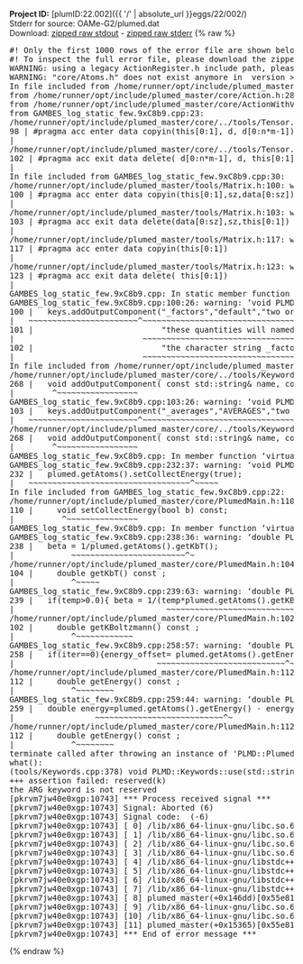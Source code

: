 **Project ID:** [plumID:22.002]({{ '/' | absolute_url }}eggs/22/002/)  
Stderr for source:  OAMe-G2/plumed.dat   
Download: [zipped raw stdout](plumed.dat.plumed_master.stdout.txt.zip) - [zipped raw stderr](plumed.dat.plumed_master.stderr.txt.zip) 
{% raw %}
<pre>
#! Only the first 1000 rows of the error file are shown below
#! To inspect the full error file, please download the zipped raw stderr file above
WARNING: using a legacy ActionRegister.h include path, please use <<#include "core/ActionRegister.h">>
WARNING: "core/Atoms.h" does not exist anymore in  version >=2.10, you should change your code.
In file included from /home/runner/opt/include/plumed_master/core/../tools/Tools.h:27,
from /home/runner/opt/include/plumed_master/core/Action.h:28,
from /home/runner/opt/include/plumed_master/core/ActionWithValue.h:25,
from GAMBES_log_static_few.9xC8b9.cpp:23:
/home/runner/opt/include/plumed_master/core/../tools/Tensor.h:98: warning: ignoring ‘#pragma acc enter’ [-Wunknown-pragmas]
98 | #pragma acc enter data copyin(this[0:1], d, d[0:n*m-1])
|
/home/runner/opt/include/plumed_master/core/../tools/Tensor.h:102: warning: ignoring ‘#pragma acc exit’ [-Wunknown-pragmas]
102 | #pragma acc exit data delete( d[0:n*m-1], d, this[0:1])
|
In file included from GAMBES_log_static_few.9xC8b9.cpp:30:
/home/runner/opt/include/plumed_master/tools/Matrix.h:100: warning: ignoring ‘#pragma acc enter’ [-Wunknown-pragmas]
100 | #pragma acc enter data copyin(this[0:1],sz,data[0:sz])
|
/home/runner/opt/include/plumed_master/tools/Matrix.h:103: warning: ignoring ‘#pragma acc exit’ [-Wunknown-pragmas]
103 | #pragma acc exit data delete(data[0:sz],sz,this[0:1])
|
/home/runner/opt/include/plumed_master/tools/Matrix.h:117: warning: ignoring ‘#pragma acc enter’ [-Wunknown-pragmas]
117 | #pragma acc enter data copyin(this[0:1])
|
/home/runner/opt/include/plumed_master/tools/Matrix.h:123: warning: ignoring ‘#pragma acc exit’ [-Wunknown-pragmas]
123 | #pragma acc exit data delete( this[0:1])
|
GAMBES_log_static_few.9xC8b9.cpp: In static member function ‘static void PLMD::bias::GAMBESL::registerKeywords(PLMD::Keywords&)’:
GAMBES_log_static_few.9xC8b9.cpp:100:26: warning: ‘void PLMD::Keywords::addOutputComponent(const std::string&, const std::string&, const std::string&)’ is deprecated: Use addOutputComponent with four argument and specify valid types for value from scalar/vector/matrix/grid [-Wdeprecated-declarations]
100 |   keys.addOutputComponent("_factors","default","two or more weighing factors for bias"
|   ~~~~~~~~~~~~~~~~~~~~~~~^~~~~~~~~~~~~~~~~~~~~~~~~~~~~~~~~~~~~~~~~~~~~~~~~~~~~~~~~~~~~
101 |                           "these quantities will named with  the gaussian number followed by "
|                           ~~~~~~~~~~~~~~~~~~~~~~~~~~~~~~~~~~~~~~~~~~~~~~~~~~~~~~~~~~~~~~~~~~~~
102 |                           "the character string _factors. These quantities tell the user the value of the factor ");
|                           ~~~~~~~~~~~~~~~~~~~~~~~~~~~~~~~~~~~~~~~~~~~~~~~~~~~~~~~~~~~~~~~~~~~~~~~~~~~~~~~~~~~~~~~~~
In file included from /home/runner/opt/include/plumed_master/core/Action.h:27:
/home/runner/opt/include/plumed_master/core/../tools/Keywords.h:268:8: note: declared here
268 |   void addOutputComponent( const std::string& name, const std::string& key, const std::string& descr );
|        ^~~~~~~~~~~~~~~~~~
GAMBES_log_static_few.9xC8b9.cpp:103:26: warning: ‘void PLMD::Keywords::addOutputComponent(const std::string&, const std::string&, const std::string&)’ is deprecated: Use addOutputComponent with four argument and specify valid types for value from scalar/vector/matrix/grid [-Wdeprecated-declarations]
103 |   keys.addOutputComponent("_averages","AVERAGES","two or more the averages");
|   ~~~~~~~~~~~~~~~~~~~~~~~^~~~~~~~~~~~~~~~~~~~~~~~~~~~~~~~~~~~~~~~~~~~~~~~~~~
/home/runner/opt/include/plumed_master/core/../tools/Keywords.h:268:8: note: declared here
268 |   void addOutputComponent( const std::string& name, const std::string& key, const std::string& descr );
|        ^~~~~~~~~~~~~~~~~~
GAMBES_log_static_few.9xC8b9.cpp: In member function ‘virtual void PLMD::bias::GAMBESL::prepare()’:
GAMBES_log_static_few.9xC8b9.cpp:232:37: warning: ‘void PLMD::PlumedMain::DeprecatedAtoms::setCollectEnergy(bool) const’ is deprecated [-Wdeprecated-declarations]
232 |   plumed.getAtoms().setCollectEnergy(true);
|   ~~~~~~~~~~~~~~~~~~~~~~~~~~~~~~~~~~^~~~~~
In file included from GAMBES_log_static_few.9xC8b9.cpp:22:
/home/runner/opt/include/plumed_master/core/PlumedMain.h:110:10: note: declared here
110 |     void setCollectEnergy(bool b) const;
|          ^~~~~~~~~~~~~~~~
GAMBES_log_static_few.9xC8b9.cpp: In member function ‘virtual void PLMD::bias::GAMBESL::calculate()’:
GAMBES_log_static_few.9xC8b9.cpp:238:36: warning: ‘double PLMD::PlumedMain::DeprecatedAtoms::getKbT() const’ is deprecated: Use Action::getkBT() N.B. this function also reads the TEMP keyword from the input for you. [-Wdeprecated-declarations]
238 |   beta = 1/plumed.getAtoms().getKbT();
|            ~~~~~~~~~~~~~~~~~~~~~~~~^~
/home/runner/opt/include/plumed_master/core/PlumedMain.h:104:12: note: declared here
104 |     double getKbT() const ;
|            ^~~~~~
GAMBES_log_static_few.9xC8b9.cpp:239:63: warning: ‘double PLMD::PlumedMain::DeprecatedAtoms::getKBoltzmann() const’ is deprecated: Use Action::getKBoltzmann(). [-Wdeprecated-declarations]
239 |   if(temp>0.0){ beta = 1/(temp*plumed.getAtoms().getKBoltzmann()) ; }
|                                ~~~~~~~~~~~~~~~~~~~~~~~~~~~~~~~^~
/home/runner/opt/include/plumed_master/core/PlumedMain.h:102:12: note: declared here
102 |     double getKBoltzmann() const ;
|            ^~~~~~~~~~~~~
GAMBES_log_static_few.9xC8b9.cpp:258:57: warning: ‘double PLMD::PlumedMain::DeprecatedAtoms::getEnergy() const’ is deprecated [-Wdeprecated-declarations]
258 |   if(iter==0){energy_offset= plumed.getAtoms().getEnergy();}
|                              ~~~~~~~~~~~~~~~~~~~~~~~~~~~^~
/home/runner/opt/include/plumed_master/core/PlumedMain.h:112:12: note: declared here
112 |     double getEnergy() const ;
|            ^~~~~~~~~
GAMBES_log_static_few.9xC8b9.cpp:259:44: warning: ‘double PLMD::PlumedMain::DeprecatedAtoms::getEnergy() const’ is deprecated [-Wdeprecated-declarations]
259 |   double energy=plumed.getAtoms().getEnergy() - energy_offset;
|                 ~~~~~~~~~~~~~~~~~~~~~~~~~~~^~
/home/runner/opt/include/plumed_master/core/PlumedMain.h:112:12: note: declared here
112 |     double getEnergy() const ;
|            ^~~~~~~~~
terminate called after throwing an instance of 'PLMD::Plumed::ExceptionError'
what():
(tools/Keywords.cpp:378) void PLMD::Keywords::use(std::string_view)
+++ assertion failed: reserved(k)
the ARG keyword is not reserved
[pkrvm7jw40e0xgp:10743] *** Process received signal ***
[pkrvm7jw40e0xgp:10743] Signal: Aborted (6)
[pkrvm7jw40e0xgp:10743] Signal code:  (-6)
[pkrvm7jw40e0xgp:10743] [ 0] /lib/x86_64-linux-gnu/libc.so.6(+0x45330)[0x7f13b8645330]
[pkrvm7jw40e0xgp:10743] [ 1] /lib/x86_64-linux-gnu/libc.so.6(pthread_kill+0x11c)[0x7f13b869eb2c]
[pkrvm7jw40e0xgp:10743] [ 2] /lib/x86_64-linux-gnu/libc.so.6(gsignal+0x1e)[0x7f13b864527e]
[pkrvm7jw40e0xgp:10743] [ 3] /lib/x86_64-linux-gnu/libc.so.6(abort+0xdf)[0x7f13b86288ff]
[pkrvm7jw40e0xgp:10743] [ 4] /lib/x86_64-linux-gnu/libstdc++.so.6(+0xa5ff5)[0x7f13b8aa5ff5]
[pkrvm7jw40e0xgp:10743] [ 5] /lib/x86_64-linux-gnu/libstdc++.so.6(+0xbb0da)[0x7f13b8abb0da]
[pkrvm7jw40e0xgp:10743] [ 6] /lib/x86_64-linux-gnu/libstdc++.so.6(_ZSt10unexpectedv+0x0)[0x7f13b8aa5a55]
[pkrvm7jw40e0xgp:10743] [ 7] /lib/x86_64-linux-gnu/libstdc++.so.6(+0xa5a6f)[0x7f13b8aa5a6f]
[pkrvm7jw40e0xgp:10743] [ 8] plumed_master(+0x146dd)[0x55e81c97d6dd]
[pkrvm7jw40e0xgp:10743] [ 9] /lib/x86_64-linux-gnu/libc.so.6(+0x2a1ca)[0x7f13b862a1ca]
[pkrvm7jw40e0xgp:10743] [10] /lib/x86_64-linux-gnu/libc.so.6(__libc_start_main+0x8b)[0x7f13b862a28b]
[pkrvm7jw40e0xgp:10743] [11] plumed_master(+0x15365)[0x55e81c97e365]
[pkrvm7jw40e0xgp:10743] *** End of error message ***
</pre>
{% endraw %}
